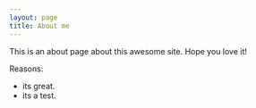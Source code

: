 ```yaml
---
layout: page
title: About me
---
```


This is an about page about this awesome site.
Hope you love it!

Reasons:
- its great.
- its a test.
